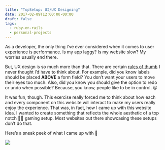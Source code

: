 ```yaml
---
title: "TopSetup: UI/UX Designing"
date: 2017-02-09T12:00:00-00:00
draft: false
tags:
  - ruby-on-rails
  - personal-projects
---
```


As a developer, the only thing I’ve ever considered when it comes to user experience is performance. Is my app laggy? Is my website slow? My worries usually end there.

But, UX design is so much more than that. There are certain [rules of thumb][1] I never thought I’d have to think about. For example, did you know labels should be placed **ABOVE** a form field? You don’t want your users to move their eyes too much. Also, did you know you should give the option to redo or undo when possible? Because, you know, people like to be in control. 😝

It was fun, though. This exercise really forced me to think about how each and every component on this website will interact to make my users really enjoy the experience. That was, in fact, how I came up with this website idea. I wanted to create something that reflects the whole aesthetic of a top notch 👌🏻 gaming setup. Most websites out there showcasing these setups don’t do that.

Here’s a sneak peek of what I came up with 🎥

<img src="http://i.imgur.com/7fBXqlJ.png?1">

[1]: https://www.interaction-design.org/literature/article/user-interface-design-guidelines-10-rules-of-thumb
